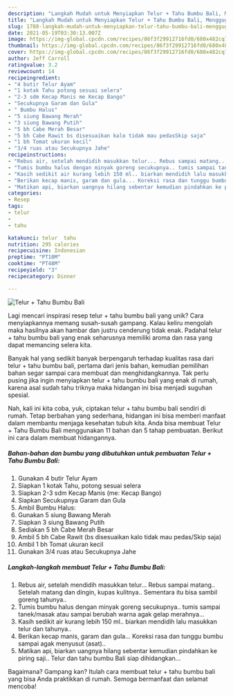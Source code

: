```yaml
---
description: "Langkah Mudah untuk Menyiapkan Telur + Tahu Bumbu Bali, Menggugah Selera"
title: "Langkah Mudah untuk Menyiapkan Telur + Tahu Bumbu Bali, Menggugah Selera"
slug: 1788-langkah-mudah-untuk-menyiapkan-telur-tahu-bumbu-bali-menggugah-selera
date: 2021-05-19T03:30:13.007Z
image: https://img-global.cpcdn.com/recipes/86f3f29912716fd0/680x482cq70/telur-tahu-bumbu-bali-foto-resep-utama.jpg
thumbnail: https://img-global.cpcdn.com/recipes/86f3f29912716fd0/680x482cq70/telur-tahu-bumbu-bali-foto-resep-utama.jpg
cover: https://img-global.cpcdn.com/recipes/86f3f29912716fd0/680x482cq70/telur-tahu-bumbu-bali-foto-resep-utama.jpg
author: Jeff Carroll
ratingvalue: 3.2
reviewcount: 14
recipeingredient:
- "4 butir Telur Ayam"
- "1 kotak Tahu potong sesuai selera"
- "2-3 sdm Kecap Manis me Kecap Bango"
- "Secukupnya Garam dan Gula"
- " Bumbu Halus"
- "5 siung Bawang Merah"
- "3 siung Bawang Putih"
- "5 bh Cabe Merah Besar"
- "5 bh Cabe Rawit bs disesuaikan kalo tidak mau pedasSkip saja"
- "1 bh Tomat ukuran kecil"
- "3/4 ruas atau Secukupnya Jahe"
recipeinstructions:
- "Rebus air, setelah mendidih masukkan telur... Rebus sampai matang.. Setelah matang dan dingin, kupas kulitnya.. Sementara itu bisa sambil goreng tahunya.."
- "Tumis bumbu halus dengan minyak goreng secukupnya.. tumis sampai tanek/masak atau sampai berubah warna agak gelap merahnya..."
- "Kasih sedikit air kurang lebih 150 ml.. biarkan mendidih lalu masukkan telur dan tahunya.."
- "Berikan kecap manis, garam dan gula... Koreksi rasa dan tunggu bumbu sampai agak menyusut (asat).."
- "Matikan api, biarkan uangnya hilang sebentar kemudian pindahkan ke piring saji.. Telur dan tahu bumbu Bali siap dihidangkan..."
categories:
- Resep
tags:
- telur
- 
- tahu

katakunci: telur  tahu 
nutrition: 295 calories
recipecuisine: Indonesian
preptime: "PT10M"
cooktime: "PT48M"
recipeyield: "3"
recipecategory: Dinner

---
```



![Telur + Tahu Bumbu Bali](https://img-global.cpcdn.com/recipes/86f3f29912716fd0/680x482cq70/telur-tahu-bumbu-bali-foto-resep-utama.jpg)

Lagi mencari inspirasi resep telur + tahu bumbu bali yang unik? Cara menyiapkannya memang susah-susah gampang. Kalau keliru mengolah maka hasilnya akan hambar dan justru cenderung tidak enak. Padahal telur + tahu bumbu bali yang enak seharusnya memiliki aroma dan rasa yang dapat memancing selera kita.



Banyak hal yang sedikit banyak berpengaruh terhadap kualitas rasa dari telur + tahu bumbu bali, pertama dari jenis bahan, kemudian pemilihan bahan segar sampai cara membuat dan menghidangkannya. Tak perlu pusing jika ingin menyiapkan telur + tahu bumbu bali yang enak di rumah, karena asal sudah tahu triknya maka hidangan ini bisa menjadi suguhan spesial.


Nah, kali ini kita coba, yuk, ciptakan telur + tahu bumbu bali sendiri di rumah. Tetap berbahan yang sederhana, hidangan ini bisa memberi manfaat dalam membantu menjaga kesehatan tubuh kita. Anda bisa membuat Telur + Tahu Bumbu Bali menggunakan 11 bahan dan 5 tahap pembuatan. Berikut ini cara dalam membuat hidangannya.

<!--inarticleads1-->

##### Bahan-bahan dan bumbu yang dibutuhkan untuk pembuatan Telur + Tahu Bumbu Bali:

1. Gunakan 4 butir Telur Ayam
1. Siapkan 1 kotak Tahu, potong sesuai selera
1. Siapkan 2-3 sdm Kecap Manis (me: Kecap Bango)
1. Siapkan Secukupnya Garam dan Gula
1. Ambil  Bumbu Halus:
1. Gunakan 5 siung Bawang Merah
1. Siapkan 3 siung Bawang Putih
1. Sediakan 5 bh Cabe Merah Besar
1. Ambil 5 bh Cabe Rawit (bs disesuaikan kalo tidak mau pedas/Skip saja)
1. Ambil 1 bh Tomat ukuran kecil
1. Gunakan 3/4 ruas atau Secukupnya Jahe




<!--inarticleads2-->

##### Langkah-langkah membuat Telur + Tahu Bumbu Bali:

1. Rebus air, setelah mendidih masukkan telur... Rebus sampai matang.. Setelah matang dan dingin, kupas kulitnya.. Sementara itu bisa sambil goreng tahunya..
1. Tumis bumbu halus dengan minyak goreng secukupnya.. tumis sampai tanek/masak atau sampai berubah warna agak gelap merahnya...
1. Kasih sedikit air kurang lebih 150 ml.. biarkan mendidih lalu masukkan telur dan tahunya..
1. Berikan kecap manis, garam dan gula... Koreksi rasa dan tunggu bumbu sampai agak menyusut (asat)..
1. Matikan api, biarkan uangnya hilang sebentar kemudian pindahkan ke piring saji.. Telur dan tahu bumbu Bali siap dihidangkan...




Bagaimana? Gampang kan? Itulah cara membuat telur + tahu bumbu bali yang bisa Anda praktikkan di rumah. Semoga bermanfaat dan selamat mencoba!
